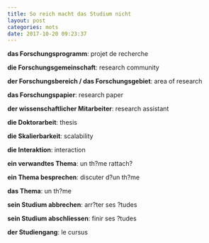 ```yaml
---
title: So reich macht das Studium nicht
layout: post
categories: mots
date: 2017-10-20 09:23:37
---
```


**das Forschungsprogramm**: projet de recherche

**die Forschungsgemeinschaft**: research community

**der Forschungsbereich / das Forschungsgebiet**: area of research

**das Forschungspapier**: research paper

**der wissenschaftlicher Mitarbeiter**: research assistant

**die Doktorarbeit**: thesis

**die Skalierbarkeit**: scalability

**die Interaktion**: interaction

**ein verwandtes Thema**: un th?me rattach?

**ein Thema besprechen**: discuter d?un th?me

**das Thema**: un th?me

**sein Studium abbrechen**: arr?ter ses ?tudes

**sein Studium abschliessen**: finir ses ?tudes

**der Studiengang**: le cursus

